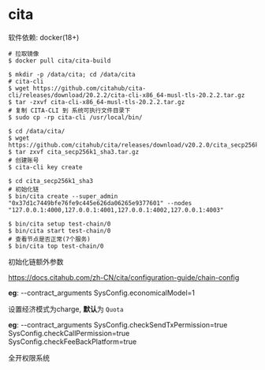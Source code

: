 # cita

软件依赖: docker(18+)

```shell
# 拉取镜像
$ docker pull cita/cita-build

$ mkdir -p /data/cita; cd /data/cita
# cita-cli
$ wget https://github.com/citahub/cita-cli/releases/download/20.2.2/cita-cli-x86_64-musl-tls-20.2.2.tar.gz
$ tar -zxvf cita-cli-x86_64-musl-tls-20.2.2.tar.gz
# 复制 CITA-CLI 到 系统可执行文件目录下
$ sudo cp -rp cita-cli /usr/local/bin/

$ cd /data/cita/
$ wget https://github.com/citahub/cita/releases/download/v20.2.0/cita_secp256k1_sha3.tar.gz
$ tar zxvf cita_secp256k1_sha3.tar.gz
# 创建账号
$ cita-cli key create

$ cd cita_secp256k1_sha3
# 初始化链
$ bin/cita create --super_admin "0x37d1c7449bfe76fe9c445e626da06265e9377601" --nodes "127.0.0.1:4000,127.0.0.1:4001,127.0.0.1:4002,127.0.0.1:4003"

$ bin/cita setup test-chain/0
$ bin/cita start test-chain/0
# 查看节点是否正常(7个服务)
$ bin/cita top test-chain/0
```

初始化链额外参数 

https://docs.citahub.com/zh-CN/cita/configuration-guide/chain-config 

<b>eg</b>: --contract_arguments SysConfig.economicalModel=1

设置经济模式为charge, **默认**为 `Quota` 

**eg**: --contract_arguments SysConfig.checkSendTxPermission=true SysConfig.checkCallPermission=true  SysConfig.checkFeeBackPlatform=true

全开权限系统

